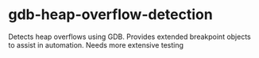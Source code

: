 # gdb-heap-overflow-detection
Detects heap overflows using GDB. Provides extended breakpoint objects to assist in automation. Needs more extensive testing
